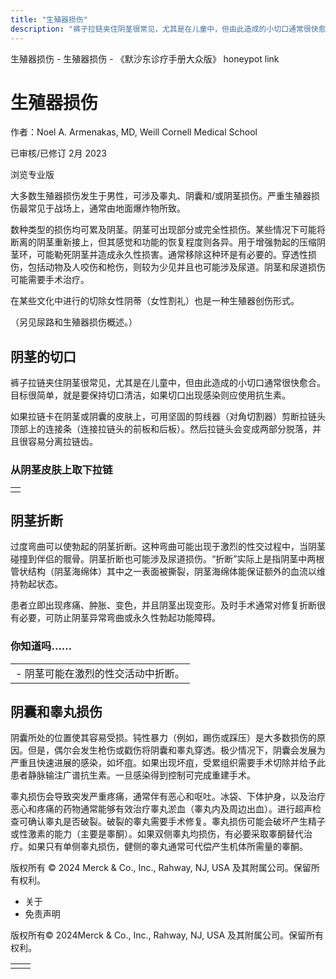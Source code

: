 ```yaml
---
title: "生殖器损伤"
description: "裤子拉链夹住阴茎很常见，尤其是在儿童中，但由此造成的小切口通常很快愈合。目标很简单，就是要保持切口清洁，如果切口出现感染则应使用抗生素。"
---
```


﻿生殖器损伤 \- 生殖器损伤 \- 《默沙东诊疗手册大众版》 honeypot link

# 生殖器损伤

作者：Noel A. Armenakas, MD, Weill Cornell Medical School

已审核/已修订 2月 2023

浏览专业版

大多数生殖器损伤发生于男性，可涉及睾丸、阴囊和/或阴茎损伤。严重生殖器损伤最常见于战场上，通常由地面爆炸物所致。

数种类型的损伤均可累及阴茎。阴茎可出现部分或完全性损伤。某些情况下可能将断离的阴茎重新接上，但其感觉和功能的恢复程度则各异。用于增强勃起的压缩阴茎环，可能勒死阴茎并造成永久性损害。通常移除这种环是有必要的。穿透性损伤，包括动物及人咬伤和枪伤，则较为少见并且也可能涉及尿道。阴茎和尿道损伤可能需要手术治疗。

在某些文化中进行的切除女性阴蒂（女性割礼）也是一种生殖器创伤形式。

（另见尿路和生殖器损伤概述。）

## 阴茎的切口

裤子拉链夹住阴茎很常见，尤其是在儿童中，但由此造成的小切口通常很快愈合。目标很简单，就是要保持切口清洁，如果切口出现感染则应使用抗生素。

如果拉链卡在阴茎或阴囊的皮肤上，可用坚固的剪线器（对角切割器）剪断拉链头顶部上的连接条（连接拉链头的前板和后板）。然后拉链头会变成两部分脱落，并且很容易分离拉链齿。

### 从阴茎皮肤上取下拉链

|     |
| --- |
|  |

## 阴茎折断

过度弯曲可以使勃起的阴茎折断。这种弯曲可能出现于激烈的性交过程中，当阴茎碰撞到伴侣的髋骨。阴茎折断也可能涉及尿道损伤。“折断”实际上是指阴茎中两根管状结构（阴茎海绵体）其中之一表面被撕裂，阴茎海绵体能保证额外的血流以维持勃起状态。

患者立即出现疼痛、肿胀、变色，并且阴茎出现变形。及时手术通常对修复折断很有必要，可防止阴茎异常弯曲或永久性勃起功能障碍。

### 你知道吗……

|     |
| --- |
| - 阴茎可能在激烈的性交活动中折断。 |

## 阴囊和睾丸损伤

阴囊所处的位置使其容易受损。钝性暴力（例如，踢伤或踩压）是大多数损伤的原因。但是，偶尔会发生枪伤或戳伤将阴囊和睾丸穿透。极少情况下，阴囊会发展为严重且快速进展的感染，如坏疽。如果出现坏疽，受累组织需要手术切除并给予此患者静脉输注广谱抗生素。一旦感染得到控制可完成重建手术。

睾丸损伤会导致突发严重疼痛，通常伴有恶心和呕吐。冰袋、下体护身，以及治疗恶心和疼痛的药物通常能够有效治疗睾丸淤血（睾丸内及周边出血）。进行超声检查可确认睾丸是否破裂。破裂的睾丸需要手术修复。睾丸损伤可能会破坏产生精子或性激素的能力（主要是睾酮）。如果双侧睾丸均损伤，有必要采取睾酮替代治疗。如果只有单侧睾丸损伤，健侧的睾丸通常可代偿产生机体所需量的睾酮。



版权所有 © 2024
Merck & Co., Inc., Rahway, NJ, USA 及其附属公司。保留所有权利。

- 关于
- 免责声明

版权所有© 2024Merck & Co., Inc., Rahway, NJ, USA 及其附属公司。保留所有权利。

|     |     |
| --- | --- |
|  |  |